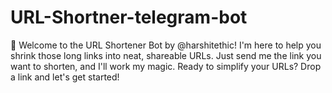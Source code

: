 # URL-Shortner-telegram-bot
🤖 Welcome to the URL Shortener Bot by @harshitethic! I'm here to help you shrink those long links into neat, shareable URLs. Just send me the link you want to shorten, and I'll work my magic. Ready to simplify your URLs? Drop a link and let's get started!
